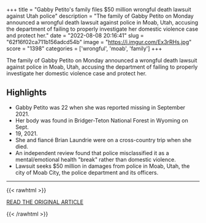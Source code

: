 +++
title = "Gabby Petito's family files $50 million wrongful death lawsuit against Utah police"
description = "The family of Gabby Petito on Monday announced a wrongful death lawsuit against police in Moab, Utah, accusing the department of failing to properly investigate her domestic violence case and protect her."
date = "2022-08-08 20:16:41"
slug = "62f16f02ca711b156adcd54b"
image = "https://i.imgur.com/Ex3rRHs.jpg"
score = "1398"
categories = ['wrongful', 'moab', 'family']
+++

The family of Gabby Petito on Monday announced a wrongful death lawsuit against police in Moab, Utah, accusing the department of failing to properly investigate her domestic violence case and protect her.

## Highlights

- Gabby Petito was 22 when she was reported missing in September 2021.
- Her body was found in Bridger-Teton National Forest in Wyoming on Sept.
- 19, 2021.
- She and fiancé Brian Laundrie were on a cross-country trip when she died.
- An independent review found that police misclassified it as a mental/emotional health "break" rather than domestic violence.
- Lawsuit seeks $50 million in damages from police in Moab, Utah, the city of Moab City, the police department and its officers.

---

{{< rawhtml >}}
  <p class="article-category">
    <a target="_blank" href="https://www.nbcnews.com/news/us-news/gabby-petito-family-files-50-million-wrongful-death-lawsuit-utah-polic-rcna41980">READ THE ORIGINAL ARTICLE</a>
  </p>
{{< /rawhtml >}}
